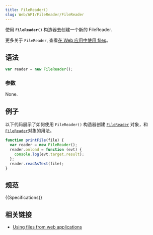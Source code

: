 ```yaml
---
title: FileReader()
slug: Web/API/FileReader/FileReader
---
```


使用 **`FileReader()`** 构造器去创建一个新的 FileReader.

更多关于 `FileReader`, 查看[在 Web 应用中使用 files](/zh-CN/docs/Web/API/File/Using_files_from_web_applications)。

## 语法

```js
var reader = new FileReader();
```

### 参数

None.

## 例子

以下代码展示了如何使用 `FileReader()` 构造器创建 [`FileReader`](/zh-CN/docs/Web/API/FileReader) 对象，和[`FileReader`](/zh-CN/docs/Web/API/FileReader)对象的用法。

```js
function printFile(file) {
  var reader = new FileReader();
  reader.onload = function (evt) {
    console.log(evt.target.result);
  };
  reader.readAsText(file);
}
```

## 规范

{{Specifications}}

## 相关链接

- [Using files from web applications](/zh-CN/docs/Web/API/File/Using_files_from_web_applications)
